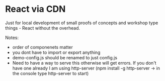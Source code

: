 # React via CDN

Just for local development of small proofs of concepts and workshop type things - React without the overhead.

Notes:
- order of componenets matter
- you dont have to import or export anything
- demo-config.js should be renamed to just config.js
- Need to have a way to serve this otherwise will get errors. If you don't have one already I am using http-server (npm install -g http-server -> in the console type http-server to start)
